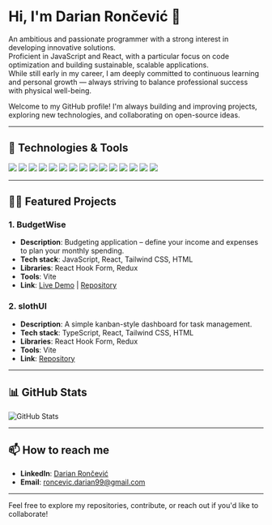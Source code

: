 # Hi, I'm Darian Rončević 👋

An ambitious and passionate programmer with a strong interest in developing innovative solutions.  
Proficient in JavaScript and React, with a particular focus on code optimization and building sustainable, scalable applications.  
While still early in my career, I am deeply committed to continuous learning and personal growth — always striving to balance professional success with physical well-being.

Welcome to my GitHub profile! I'm always building and improving projects, exploring new technologies, and collaborating on open-source ideas.

---

## 🚀 Technologies & Tools

<p align="left">
  <!-- Languages -->
  <img src="https://img.shields.io/badge/JavaScript-F7DF1E?style=for-the-badge&logo=javascript&logoColor=black" />
  <img src="https://img.shields.io/badge/TypeScript-3178C6?style=for-the-badge&logo=typescript&logoColor=white" />
  <img src="https://img.shields.io/badge/HTML5-E34F26?style=for-the-badge&logo=html5&logoColor=white" />
  <img src="https://img.shields.io/badge/CSS3-1572B6?style=for-the-badge&logo=css3&logoColor=white" />
  
  <!-- Frontend -->
  <img src="https://img.shields.io/badge/React-20232A?style=for-the-badge&logo=react&logoColor=61DAFB" />
  <img src="https://img.shields.io/badge/Next.js-000000?style=for-the-badge&logo=nextdotjs&logoColor=white" />
  <img src="https://img.shields.io/badge/Tailwind_CSS-38B2AC?style=for-the-badge&logo=tailwind-css&logoColor=white" />
  <img src="https://img.shields.io/badge/Vite-646CFF?style=for-the-badge&logo=vite&logoColor=white" />

  <!-- Libraries -->
  <img src="https://img.shields.io/badge/Redux-764ABC?style=for-the-badge&logo=redux&logoColor=white" />
  <img src="https://img.shields.io/badge/React_Hook_Form-EC5990?style=for-the-badge&logo=reacthookform&logoColor=white" />
  <img src="https://img.shields.io/badge/React_Router-CA4245?style=for-the-badge&logo=react-router&logoColor=white" />

  <!-- Tools -->
  <img src="https://img.shields.io/badge/Git-F05032?style=for-the-badge&logo=git&logoColor=white" />
  <img src="https://img.shields.io/badge/GitHub-181717?style=for-the-badge&logo=github&logoColor=white" />
  <img src="https://img.shields.io/badge/VS_Code-007ACC?style=for-the-badge&logo=visualstudiocode&logoColor=white" />
  <img src="https://img.shields.io/badge/Figma-F24E1E?style=for-the-badge&logo=figma&logoColor=white" />
</p>

---

## 🧑‍💻 Featured Projects

### 1. **BudgetWise**
- **Description**: Budgeting application – define your income and expenses to plan your monthly spending.
- **Tech stack**: JavaScript, React, Tailwind CSS, HTML  
- **Libraries**: React Hook Form, Redux  
- **Tools**: Vite  
- **Link**: [Live Demo](https://budgetwise-8d9d1.web.app/) | [Repository](https://github.com/d-roncevic/budgetWise)

### 2. **slothUI**
- **Description**: A simple kanban-style dashboard for task management.
- **Tech stack**: TypeScript, React, Tailwind CSS, HTML  
- **Libraries**: React Hook Form, Redux  
- **Tools**: Vite  
- **Link**: [Repository](https://github.com/d-roncevic/slothui)

---

## 📊 GitHub Stats

![GitHub Stats](https://github-readme-stats.vercel.app/api?username=d-roncevic&show_icons=true&count_private=true&hide_title=true&hide=prs&theme=dark)

---

## 📫 How to reach me

- **LinkedIn**: [Darian Rončević](https://www.linkedin.com/in/darian-ron%C4%8Devi%C4%87-889518228/)
- **Email**: roncevic.darian99@gmail.com

---

Feel free to explore my repositories, contribute, or reach out if you'd like to collaborate!
